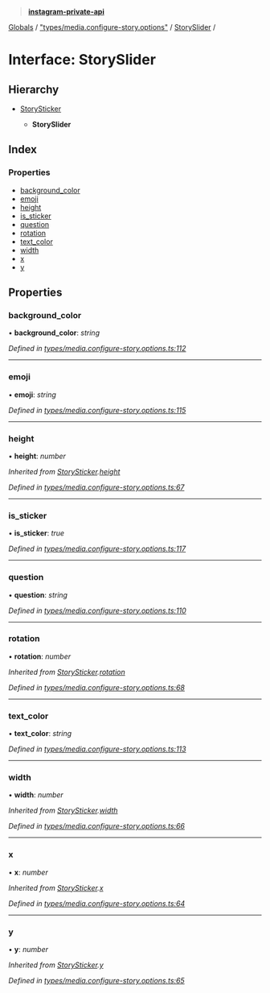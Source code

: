 > **[instagram-private-api](../README.md)**

[Globals](../README.md) / ["types/media.configure-story.options"](../modules/_types_media_configure_story_options_.md) / [StorySlider](_types_media_configure_story_options_.storyslider.md) /

# Interface: StorySlider

## Hierarchy

* [StorySticker](_types_media_configure_story_options_.storysticker.md)

  * **StorySlider**

## Index

### Properties

* [background_color](_types_media_configure_story_options_.storyslider.md#background_color)
* [emoji](_types_media_configure_story_options_.storyslider.md#emoji)
* [height](_types_media_configure_story_options_.storyslider.md#height)
* [is_sticker](_types_media_configure_story_options_.storyslider.md#is_sticker)
* [question](_types_media_configure_story_options_.storyslider.md#question)
* [rotation](_types_media_configure_story_options_.storyslider.md#rotation)
* [text_color](_types_media_configure_story_options_.storyslider.md#text_color)
* [width](_types_media_configure_story_options_.storyslider.md#width)
* [x](_types_media_configure_story_options_.storyslider.md#x)
* [y](_types_media_configure_story_options_.storyslider.md#y)

## Properties

###  background_color

• **background_color**: *string*

*Defined in [types/media.configure-story.options.ts:112](https://github.com/dilame/instagram-private-api/blob/173bc62/src/types/media.configure-story.options.ts#L112)*

___

###  emoji

• **emoji**: *string*

*Defined in [types/media.configure-story.options.ts:115](https://github.com/dilame/instagram-private-api/blob/173bc62/src/types/media.configure-story.options.ts#L115)*

___

###  height

• **height**: *number*

*Inherited from [StorySticker](_types_media_configure_story_options_.storysticker.md).[height](_types_media_configure_story_options_.storysticker.md#height)*

*Defined in [types/media.configure-story.options.ts:67](https://github.com/dilame/instagram-private-api/blob/173bc62/src/types/media.configure-story.options.ts#L67)*

___

###  is_sticker

• **is_sticker**: *true*

*Defined in [types/media.configure-story.options.ts:117](https://github.com/dilame/instagram-private-api/blob/173bc62/src/types/media.configure-story.options.ts#L117)*

___

###  question

• **question**: *string*

*Defined in [types/media.configure-story.options.ts:110](https://github.com/dilame/instagram-private-api/blob/173bc62/src/types/media.configure-story.options.ts#L110)*

___

###  rotation

• **rotation**: *number*

*Inherited from [StorySticker](_types_media_configure_story_options_.storysticker.md).[rotation](_types_media_configure_story_options_.storysticker.md#rotation)*

*Defined in [types/media.configure-story.options.ts:68](https://github.com/dilame/instagram-private-api/blob/173bc62/src/types/media.configure-story.options.ts#L68)*

___

###  text_color

• **text_color**: *string*

*Defined in [types/media.configure-story.options.ts:113](https://github.com/dilame/instagram-private-api/blob/173bc62/src/types/media.configure-story.options.ts#L113)*

___

###  width

• **width**: *number*

*Inherited from [StorySticker](_types_media_configure_story_options_.storysticker.md).[width](_types_media_configure_story_options_.storysticker.md#width)*

*Defined in [types/media.configure-story.options.ts:66](https://github.com/dilame/instagram-private-api/blob/173bc62/src/types/media.configure-story.options.ts#L66)*

___

###  x

• **x**: *number*

*Inherited from [StorySticker](_types_media_configure_story_options_.storysticker.md).[x](_types_media_configure_story_options_.storysticker.md#x)*

*Defined in [types/media.configure-story.options.ts:64](https://github.com/dilame/instagram-private-api/blob/173bc62/src/types/media.configure-story.options.ts#L64)*

___

###  y

• **y**: *number*

*Inherited from [StorySticker](_types_media_configure_story_options_.storysticker.md).[y](_types_media_configure_story_options_.storysticker.md#y)*

*Defined in [types/media.configure-story.options.ts:65](https://github.com/dilame/instagram-private-api/blob/173bc62/src/types/media.configure-story.options.ts#L65)*